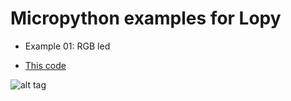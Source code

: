 # Micropython examples for Lopy

- Example 01: RGB led

- [This code](https://learn.adafruit.com/adafruit-rfm69hcw-and-rfm96-rfm95-rfm98-lora-packet-padio-breakouts/overview)

![alt tag](https://docs.pycom.io/img/traffic.gif)

